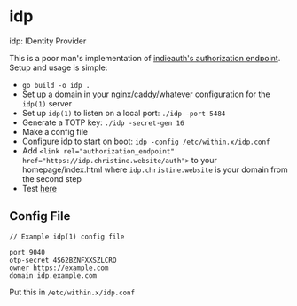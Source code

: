 # idp

idp: IDentity Provider

This is a poor man's implementation of [indieauth's authorization endpoint](https://indieweb.org/authorization-endpoint). Setup and usage is simple:

- `go build -o idp .`
- Set up a domain in your nginx/caddy/whatever configuration for the `idp(1)` server
- Set up `idp(1)` to listen on a local port: `./idp -port 5484`
- Generate a TOTP key: `./idp -secret-gen 16`
- Make a config file
- Configure idp to start on boot: `idp -config /etc/within.x/idp.conf`
- Add `<link rel="authorization_endpoint" href="https://idp.christine.website/auth">` to your homepage/index.html where `idp.christine.website` is your domain from the second step
- Test [here](https://indielogin.com)

## Config File

```
// Example idp(1) config file

port 9040
otp-secret 4S62BZNFXXSZLCRO
owner https://example.com
domain idp.example.com
```

Put this in `/etc/within.x/idp.conf`
